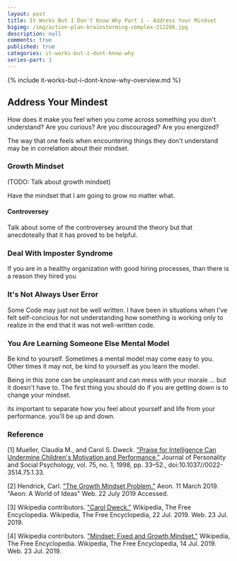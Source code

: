 ```yaml
---
layout: post
title: It Works But I Don't Know Why Part 1 - Address Your Mindset
bigimg: /img/action-plan-brainstorming-complex-212286.jpg
description: null
comments: true
published: true
categories: it-works-but-i-dont-know-why
series-part: 1
---
```


{% include it-works-but-i-dont-know-why-overview.md %}

## Address Your Mindest

How does it make you feel when you come across something you don't understand?  Are you curious?  Are you discouraged?  Are you energized?

The way that one feels when encountering things they don't understand may be in correlation about their mindset.

### Growth Mindset
(TODO: Talk about growth mindset)

Have the mindset that I am going to grow no matter what.

#### Controversey
Talk about some of the controversey around the theory but that anecdoteally that it has proved to be helpful.

### Deal With Imposter Syndrome
If you are in a healthy organization with good hiring processes, than there is a reason they hired you

### It's Not Always User Error
Some Code may just not be well written.  I have been in situations when I've felt self-concious for not understanding how something is working only to realize in the end that it was not well-written code.

### You Are Learning Someone Else Mental Model
Be kind to yourself.  Sometimes a mental model may come easy to you.  Other times it may not, be kind to yourself as you learn the model.


Being in this zone can be unpleasant and can mess with your morale ... but it doesn't have to.  The first thing you should do if you are getting down is to change your mindset.

its important to separate how you feel about yourself and life from your performance.  you'll be up and down.


### Reference
[<a name="growth-mindset-paper">1</a>] Mueller, Claudia M., and Carol S. Dweck. ["Praise for Intelligence Can Undermine Children's Motivation and Performance."][growth-mindset-paper] Journal of Personality and Social Psychology, vol. 75, no. 1, 1998, pp. 33–52., doi:10.1037//0022-3514.75.1.33.

[<a name="growth-mindset-problem">2</a>] Hendrick, Carl. ["The Growth Mindset Problem."][growth-mindset-problem] Aeon. 11 March 2019. "Aeon: A World of Ideas" Web. 22 July 2019 Accessed.

[<a name="growth-mindset-problem">3</a>] Wikipedia contributors. ["Carol Dweck."][carol-dweck-wikipedia] Wikipedia, The Free Encyclopedia. Wikipedia, The Free Encyclopedia, 22 Jul. 2019. Web. 23 Jul. 2019.

[<a name="fixed-and-growth-mindset-wikipedia">4</a>] Wikipedia contributors. ["Mindset: Fixed and Growth Mindset."][fixed-and-growth-mindset-wikipedia] Wikipedia, The Free Encyclopedia. Wikipedia, The Free Encyclopedia, 14 Jul. 2019. Web. 23 Jul. 2019.

[growth-mindset-paper]: http://citeseerx.ist.psu.edu/viewdoc/download;jsessionid=A31638AF1453BD81DFF19E08321F396D?doi=10.1.1.477.4297&rep=rep1&type=pdf
[growth-mindset-problem]: https://aeon.co/essays/schools-love-the-idea-of-a-growth-mindset-but-does-it-work
[carol-dweck-wikipedia]:https://en.wikipedia.org/wiki/Carol_Dweck
[fixed-and-growth-mindset-wikipedia]: https://en.wikipedia.org/wiki/Mindset#Fixed_and_growth
